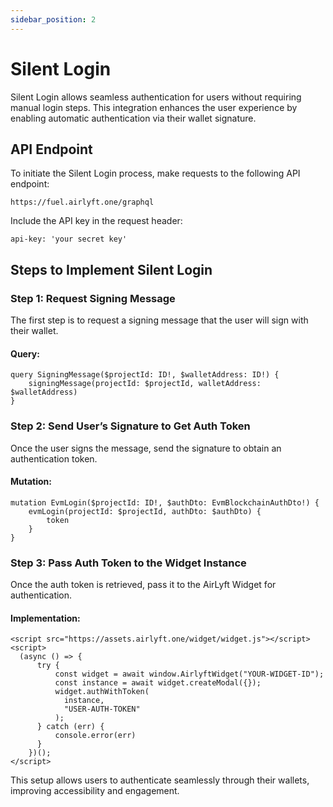 ```yaml
---
sidebar_position: 2
---
```


# Silent Login

Silent Login allows seamless authentication for users without requiring manual login steps. This integration enhances the user experience by enabling automatic authentication via their wallet signature.

## API Endpoint

To initiate the Silent Login process, make requests to the following API endpoint:

```
https://fuel.airlyft.one/graphql
```

Include the API key in the request header:

```
api-key: 'your secret key'
```

## Steps to Implement Silent Login

### Step 1: Request Signing Message

The first step is to request a signing message that the user will sign with their wallet.

#### Query:

```
query SigningMessage($projectId: ID!, $walletAddress: ID!) {
    signingMessage(projectId: $projectId, walletAddress: $walletAddress)
}
```

### Step 2: Send User’s Signature to Get Auth Token

Once the user signs the message, send the signature to obtain an authentication token.

#### Mutation:

```
mutation EvmLogin($projectId: ID!, $authDto: EvmBlockchainAuthDto!) {
    evmLogin(projectId: $projectId, authDto: $authDto) {
        token
    }
}
```

### Step 3: Pass Auth Token to the Widget Instance

Once the auth token is retrieved, pass it to the AirLyft Widget for authentication.

#### Implementation:

```
<script src="https://assets.airlyft.one/widget/widget.js"></script>
<script>
  (async () => {
      try {
          const widget = await window.AirlyftWidget("YOUR-WIDGET-ID");
          const instance = await widget.createModal({});
          widget.authWithToken(
            instance,
            "USER-AUTH-TOKEN"
          );
      } catch (err) {
          console.error(err)
      }
    })();
</script>
```

This setup allows users to authenticate seamlessly through their wallets, improving accessibility and engagement.
